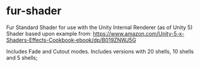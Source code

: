 # fur-shader

Fur Standard Shader for use with the Unity Internal Renderer (as of Unity 5)
Shader based upon example from: https://www.amazon.com/Unity-5-x-Shaders-Effects-Cookbook-ebook/dp/B019ZNWJ5G

Includes Fade and Cutout modes.
Includes versions with 20 shells, 10 shells and 5 shells;